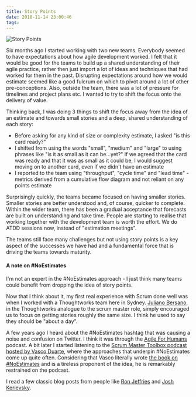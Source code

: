 ```yaml
---
title: Story Points
date: 2018-11-14 23:00:46
tags:
---
```


![Story Points](/images/story-points-v4.jpg)

Six months ago I started working with two new teams. Everybody seemed to have expectations about how agile development worked. I felt that it would be good for the teams to build up a shared understanding of their agile practice, rather then just import a lot of ideas and techniques that had worked for them in the past. Disrupting expectations around how we would estimate seemed like a good fulcrum on which to pivot around a lot of other pre-conceptions. Also, outside the team, there was a lot of pressure for timelines and project plans etc. I wanted to try to shift the focus onto the delivery of value.

Thinking back, I was doing 3 things to shift the focus away from the idea of an estimate and towards small stories and a deep, shared understanding of each story:

- Before asking for any kind of size or complexity estimate, I asked "is this card ready?"
- I shifted from using the words "small", "medium" and "large" to using phrases like "is it as small as it can be...yet?" If we agreed that the card was ready and that it was as small as it could be, I would suggest moving on to another card, even if we didn't have an estimate
- I reported to the team using "throughput", "cycle time" and "lead time" - metrics derived from a cumulative flow diagram and not reliant on any points estimate

Surprisingly quickly, the teams became focused on having smaller stories. Smaller stories are better understood and, of course, quicker to complete. Within the wider team, there has been a gradual acceptance that forecasts are built on understanding and take time. People are starting to realise that working together with the development team is worth the effort. We do ATDD sessions now, instead of "estimation meetings".

The teams still face many challenges but not using story points is a key aspect of the successes we have had and a fundamental force that is driving the teams towards maturity.

#### A note on #NoEstimates

I'm not an expert in the #NoEstimates approach - I just think many teams could benefit from dropping the idea of story points.

Now that I think about it, my first real experience with Scrum done well was when I worked with a Thoughtworks team here in Sydney. [Juliano Bersano](https://www.thoughtworks.com/insights/blog/using-points-not-point), in the Thoughtworks analogue to the scrum master role, simply encouraged us to focus on getting stories roughly the same size. I think he used to say they should be "about a day".

A few years ago I heard about the #NoEstimates hashtag that was causing a noise and confusion on Twitter. I think it was through the [Agile For Humans](https://ryanripley.com/agile-for-humans/) podcast. A bit later I started listening to the [Scrum Master Toolbox podcast hosted by Vasco Duarte](https://scrum-master-toolbox.org/), where the approaches that underpin #NoEstimates come up quite often. Considering that Vasco literally wrote [the book on #NoEstimates](https://www.goodreads.com/book/show/30650836-noestimates) and is a tireless proponent of the idea, he is remarkably restrained on the podcast.

I read a few classic blog posts from people like [Ron Jeffries](https://ronjeffries.com/xprog/articles/the-noestimates-movement/) and [Josh Kerievsky](https://www.industriallogic.com/blog/stop-using-story-points/).
